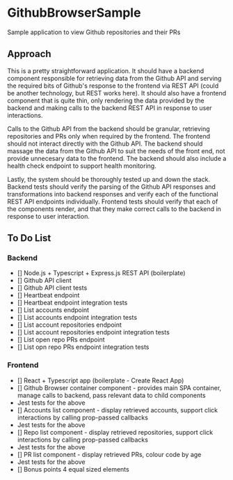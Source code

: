 # GithubBrowserSample
Sample application to view Github repositories and their PRs

## Approach

This is a pretty straightforward application. It should have a backend component responsible for retrieving data from the Github API and serving the required bits of Github's response to the frontend via REST API (could be another technology, but REST works here). It should also have a frontend component that is quite thin, only rendering the data provided by the backend and making calls to the backend REST API in response to user interactions.

Calls to the Github API from the backend should be granular, retrieving repositories and PRs only when required by the frontend. The frontend should not interact directly with the Github API. The backend should massage the data from the Github API to suit the needs of the front end, not provide unnecesary data to the frontend. The backend should also include a health check endpoint to support health monitoring.

Lastly, the system should be thoroughly tested up and down the stack. Backend tests should verify the parsing of the Github API responses and transformations into backend responses and verify each of the functional REST API endpoints individually. Frontend tests should verify that each of the components render, and that they make correct calls to the backend in response to user interaction.

## To Do List

### Backend
- [] Node.js + Typescript + Express.js REST API (boilerplate)
- [] Github API client
- [] Github API client tests
- [] Heartbeat endpoint
- [] Heartbeat endpoint integration tests
- [] List accounts endpoint
- [] List accounts endpoint integration tests
- [] List account repositories endpoint
- [] List account repositories endpoint integration tests
- [] List open repo PRs endpoint
- [] List opn repo PRs endpoint integration tests

### Frontend
- [] React + Typescript app (boilerplate - Create React App)
- [] Github Browser container component - provides main SPA container, manage calls to backend, pass relevant data to child components
- Jest tests for the above
- [] Accounts list component - display retrieved accounts, support click interactions by calling prop-passed callbacks
- Jest tests for the above
- [] Repo list component - display retrieved repositories, support click interactions by calling prop-passed callbacks
- Jest tests for the above
- [] PR list component - display retrieved PRs, colour code by age
- Jest tests for the above
- [] Bonus points 4 equal sized elements
